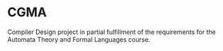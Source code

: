 # CGMA
Compiler Design project in partial fulfillment of the requirements for the Automata Theory and Formal Languages course.
